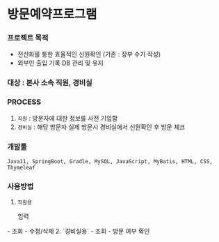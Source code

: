 # 방문예약프로그램

### 프로젝트 목적
- 전산화를 통한 효율적인 신원확인 (기존 : 장부 수기 작성)
- 외부인 출입 기록 DB 관리 및 유지

### 대상 : 본사 소속 직원, 경비실

### PROCESS 
1. `직원` : 방문자에 대한 정보를 사전 기입함
2. `경비실` : 해당 방문자 실제 방문시 경비실에서 신원확인 후 방문 체크

### 개발툴 
`Java11, SpringBoot, Gradle, MySQL, JavaScript, MyBatis, HTML, CSS, Thymeleaf`

### 사용방법  
1. `직원용`
<ol> 입력</ol>
- 조회
- 수정/삭제
2. `경비실용`
- 조회
- 방문 여부 확인

